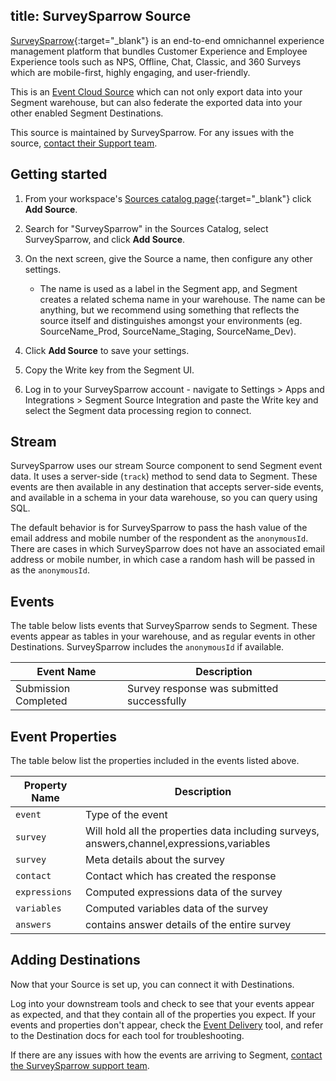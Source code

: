 title: SurveySparrow Source
---
[SurveySparrow](https://surveysparrow.com/?utm_source=segmentio&utm_medium=docs&utm_campaign=partners){:target="_blank"} is an end-to-end omnichannel experience management platform that bundles Customer Experience and Employee Experience tools such as NPS, Offline, Chat, Classic, and 360 Surveys which are mobile-first, highly engaging, and user-friendly. 

This is an [Event Cloud Source](/docs/sources/#event-cloud-sources) which can not only export data into your Segment warehouse, but can also federate the exported data into your other enabled Segment Destinations.

This source is maintained by SurveySparrow. For any issues with the source, [contact their Support team](mailto:support@surveysparrow.com).

## Getting started

1. From your workspace's [Sources catalog page](https://app.segment.com/goto-my-workspace/sources/catalog){:target="_blank"} click **Add Source**.
2. Search for "SurveySparrow" in the Sources Catalog, select SurveySparrow, and click **Add Source**.
3. On the next screen, give the Source a name, then configure any other settings.

   - The name is used as a label in the Segment app, and Segment creates a related schema name in your warehouse. The name can be anything, but we recommend using something that reflects the source itself and distinguishes amongst your environments (eg. SourceName_Prod, SourceName_Staging, SourceName_Dev).

4. Click **Add Source** to save your settings.
5. Copy the Write key from the Segment UI.
6. Log in to your SurveySparrow account - navigate to Settings > Apps and Integrations > Segment Source Integration and paste the Write key and select the Segment data processing region to connect.

## Stream

SurveySparrow uses our stream Source component to send Segment event data. It uses a server-side (`track`) method to send data to Segment. These events are then available in any destination that accepts server-side events, and available in a schema in your data warehouse, so you can query using SQL.

The default behavior is for SurveySparrow to pass the hash value of the email address and mobile number of the respondent as the `anonymousId`. There are cases in which SurveySparrow does not have an associated email address or mobile number, in which case a random hash will be passed in as the `anonymousId`.

## Events

The table below lists events that SurveySparrow sends to Segment. These events appear as tables in your warehouse, and as regular events in other Destinations. SurveySparrow includes the `anonymousId` if available.

| Event Name         | Description                           |
| ------------------ | ------------------------------------- |
| Submission Completed  | Survey response was submitted successfully         |

## Event Properties

The table below list the properties included in the events listed above.

| Property Name   | Description               |
| --------------- | ------------------------- |
| `event`         | Type of the event          |
| `survey`        | Will hold all the properties data  including surveys, answers,channel,expressions,variables        |
| `survey`        | Meta details about the survey          |
| `contact`       | Contact which has created the response         |
| `expressions`   | Computed expressions data of the survey         |
| `variables`     | Computed variables data of the survey         |
| `answers`       | contains answer details of the entire survey         |

## Adding Destinations

Now that your Source is set up, you can connect it with Destinations.

Log into your downstream tools and check to see that your events appear as expected, and that they contain all of the properties you expect. If your events and properties don't appear, check the [Event Delivery](/docs/connections/event-delivery/) tool, and refer to the Destination docs for each tool for troubleshooting.

If there are any issues with how the events are arriving to Segment, [contact the SurveySparrow support team](mailto:support@surveysparrow.com).